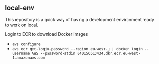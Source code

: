 ## local-env

This repository is a quick way of having a development environment ready to work on local.

Login to ECR to download Docker images
- ```aws configure```
- ```aws ecr get-login-password --region eu-west-1 | docker login --username AWS --password-stdin 040156513434.dkr.ecr.eu-west-1.amazonaws.com```